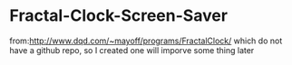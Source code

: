 # Fractal-Clock-Screen-Saver
from:http://www.dqd.com/~mayoff/programs/FractalClock/
which do not have a github repo, so I created one
will imporve some thing later
